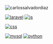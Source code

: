
<img align="center" src="https://github-readme-stats.vercel.app/api/top-langs?username=carlossalvadordiaz&show_icons=true&locale=en&layout=compact" alt="carlossalvadordiaz" />

[![laravel](https://upload.wikimedia.org/wikipedia/commons/9/9a/Laravel.svg)](https://laravel.com/docs/9.x)
[![js](https://logospng.org/wp-content/uploads/javascript.png)](https://laravel.com/docs/9.x)

[![css](https://cdn.icon-icons.com/icons2/2107/PNG/512/file_type_css_icon_130661.png)](https://laravel.com/docs/9.x)

[![mysql](https://e7.pngegg.com/pngimages/122/944/png-clipart-mysql-mysql.png)](https://laravel.com/docs/9.x)
[![python](https://w7.pngwing.com/pngs/621/411/png-transparent-computer-icons-python-anaconda-anaconda-angle-other-animals.png)](https://laravel.com/docs/9.x)
